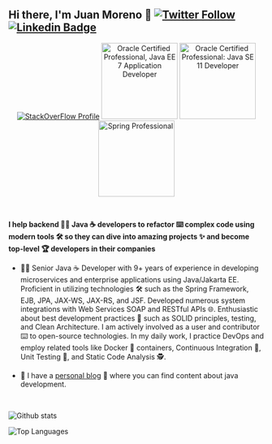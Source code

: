 ## Hi there, I'm Juan Moreno 👋 [![Twitter Follow](https://img.shields.io/twitter/follow/JuanMorenoDev?style=social)](https://twitter.com/JuanMorenoDev) [![Linkedin Badge](https://img.shields.io/badge/-Add&nbsp;Me-blue?style=flat-square&logo=Linkedin&logoColor=white&link=https://www.linkedin.com/in/juanantoniomorenoortega/)](https://www.linkedin.com/in/juanantoniomorenoortega/)

<p align="center">
  <a href="https://stackoverflow.com/users/4825845/juanmoreno?tab=profile"><img alt="StackOverFlow Profile" src="https://stackoverflow.com/users/flair/4825845.png"></a>
  <a href="https://www.credly.com/badges/015b9014-deea-4100-8d2f-bba57650ea29"><img alt="Oracle Certified Professional, Java EE 7 Application Developer" src="https://images.credly.com/size/150x150/images/5fa4912b-f1f0-4206-b173-35524de65b19/01_Java_EE_7_App_Developer_Professional__2_.png" width="150" height="150"></a>
   <a href="https://www.credly.com/badges/3675cc8f-2863-4c18-9785-155609204cfe"><img alt="Oracle Certified Professional: Java SE 11 Developer" src="https://images.credly.com/size/150x150/images/6f2a9ef8-4da2-4e67-bd52-84fbaa1af776/02_Java-SE-11-Developer_Professional__1_.png" width="150" height="150"></a>
    <a href="https://bcert.me/bc/html/show-badge.html?b=pgzlnrnt"><img alt="Spring Professional" src="https://bcert.me/bc/html/img/badges/generated/badge-7986.png" width="150" height="150"></a>
</p>

<br/>

**I help backend 👨‍💻 Java ☕ developers to refactor ⌨️ complex code using modern tools 🛠️ so they can dive into amazing projects ✨ and become top-level 🏆 developers in their companies**
 
* 👨‍💻 Senior Java ☕ Developer with 9+ years of experience in developing microservices and enterprise applications using Java/Jakarta EE. Proficient in utilizing technologies 🛠️ such as the Spring Framework, EJB, JPA, JAX-WS, JAX-RS, and JSF. Developed numerous system integrations with Web Services SOAP and RESTful APIs 🌐. Enthusiastic about best development practices 🦾 such as SOLID principles, testing, and Clean Architecture. I am actively involved as a user and contributor ⌨️ to open-source technologies. In my daily work, I practice DevOps and employ related tools like Docker 🐳 containers, Continuous Integration 💫, Unit Testing 🧪, and Static Code Analysis 🕵️.

* 📖  I have a [personal blog](https://proitcsolution.com.ve/) 📝 where you can find content about java development.
<br />

![Github stats](https://github-readme-stats.vercel.app/api?username=JuanMorenoDeveloper&hide=["prs","issues"]&count_private=true&rank_icon=github)

![Top Languages](https://github-readme-stats-anuraghazra1.vercel.app/api/top-langs/?username=JuanMorenoDeveloper&layout=compact&exclude_repo=pollyjs,highlight.js,camel-labs&langs_count=10&hide=css,scss,xslt,html)
